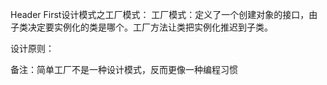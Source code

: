 Header First设计模式之工厂模式：
工厂模式：定义了一个创建对象的接口，由子类决定要实例化的类是哪个。工厂方法让类把实例化推迟到子类。

设计原则：


备注：简单工厂不是一种设计模式，反而更像一种编程习惯

